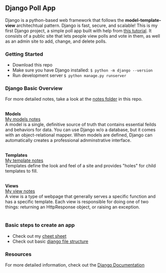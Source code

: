 ## Django Poll App

Django is a python-based web framework that follows the **model-template-view** architechtual pattern. Django is fast, secure, and scalable! This is my first Django project, a simple poll app built with help from [this tutorial](https://docs.djangoproject.com/en/2.2/intro/tutorial01/). It consists of a public site that lets people view polls and vote in them, as well as an admin site to add, change, and delete polls.

### Getting Started

- Download this repo
- Make sure you have Django installed: `$ python -m django --version`
- Run development server `$ python manage.py runserver`

### Django Basic Overview

For more detailed notes, take a look at the [notes folder](https://github.com/AnniePawl/Django-Poll-App/tree/master/django_notes) in this repo.<br><br>

**Models** <br>
[My models notes](https://github.com/AnniePawl/Django-Poll-App/blob/master/django_notes/Models.md) <br>
A model is a single, definitive source of truth that contains essential feilds and behaviors for data. You can use Django w/o a database, but it comes with an object-relational mapper. When models are defined, Django can automatically creates a professional adnminstrative interface. <br><br>

**Templates** <br>
[My template notes](https://github.com/AnniePawl/Django-Poll-App/blob/master/django_notes/Templates.md) <br>
Templates define the look and feel of a site and provides "holes" for child templates to fill. <br><br>

**Views**<br>
[My view notes](https://github.com/AnniePawl/Django-Poll-App/blob/master/django_notes/Views.md) <br>
A view is a type of webpage that generally serves a specific function and has a specific template. Each view is responsible for doing one of two things: returning an HttpResponse object, or raising an exception. <br><br>

### Basic steps to create an app

- Check out my [cheet sheet](https://github.com/AnniePawl/Django-Poll-App/blob/master/django_notes/Cheat_Sheet.md)
- Check out basic [django file structure](https://github.com/AnniePawl/Django-Poll-App/blob/master/django_notes/Django_Structure.md)

### Resources

For more detailed information, check out the [Django Documentation](https://docs.djangoproject.com/en/3.0/)
